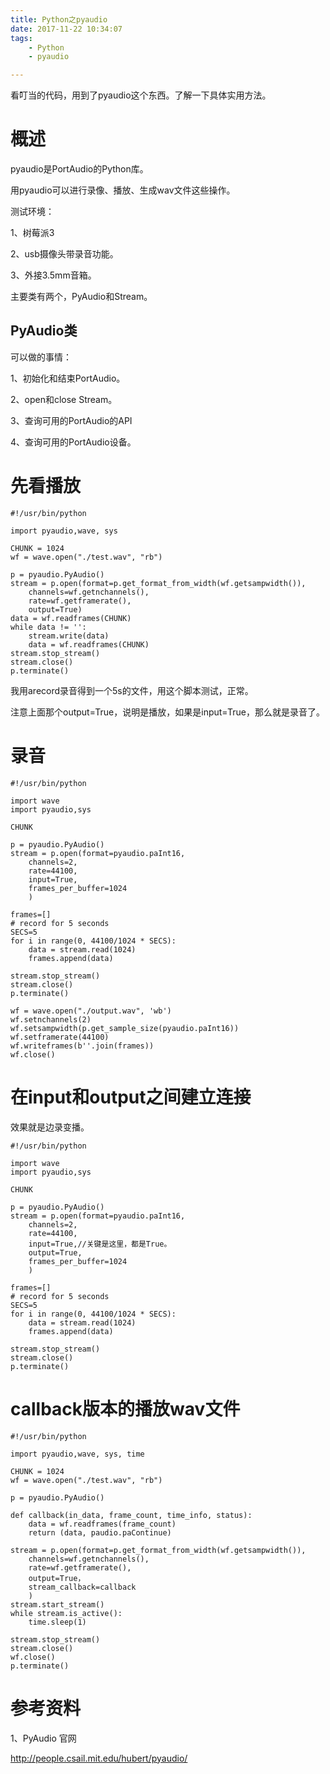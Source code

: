 ```yaml
---
title: Python之pyaudio
date: 2017-11-22 10:34:07
tags:
	- Python
	- pyaudio

---
```




看叮当的代码，用到了pyaudio这个东西。了解一下具体实用方法。



# 概述

pyaudio是PortAudio的Python库。



用pyaudio可以进行录像、播放、生成wav文件这些操作。

测试环境：

1、树莓派3

2、usb摄像头带录音功能。

3、外接3.5mm音箱。



主要类有两个，PyAudio和Stream。

## PyAudio类

可以做的事情：

1、初始化和结束PortAudio。

2、open和close Stream。

3、查询可用的PortAudio的API

4、查询可用的PortAudio设备。



# 先看播放

```
#!/usr/bin/python

import pyaudio,wave, sys

CHUNK = 1024
wf = wave.open("./test.wav", "rb") 

p = pyaudio.PyAudio()
stream = p.open(format=p.get_format_from_width(wf.getsampwidth()),
	channels=wf.getnchannels(),
	rate=wf.getframerate(),
	output=True)
data = wf.readframes(CHUNK)
while data != '':
	stream.write(data)
	data = wf.readframes(CHUNK)
stream.stop_stream()
stream.close()
p.terminate()

```

我用arecord录音得到一个5s的文件，用这个脚本测试，正常。

注意上面那个output=True，说明是播放，如果是input=True，那么就是录音了。

# 录音

```
#!/usr/bin/python 

import wave
import pyaudio,sys

CHUNK

p = pyaudio.PyAudio()
stream = p.open(format=pyaudio.paInt16,
	channels=2,
	rate=44100,
	input=True,
	frames_per_buffer=1024
	)
	
frames=[]
# record for 5 seconds
SECS=5
for i in range(0, 44100/1024 * SECS):
	data = stream.read(1024)
	frames.append(data)
	
stream.stop_stream()
stream.close()
p.terminate()

wf = wave.open("./output.wav", 'wb')
wf.setnchannels(2)
wf.setsampwidth(p.get_sample_size(pyaudio.paInt16))
wf.setframerate(44100)
wf.writeframes(b''.join(frames))
wf.close()
```

# 在input和output之间建立连接

效果就是边录变播。

```
#!/usr/bin/python 

import wave
import pyaudio,sys

CHUNK

p = pyaudio.PyAudio()
stream = p.open(format=pyaudio.paInt16,
	channels=2,
	rate=44100,
	input=True,//关键是这里，都是True。
	output=True,
	frames_per_buffer=1024
	)
	
frames=[]
# record for 5 seconds
SECS=5
for i in range(0, 44100/1024 * SECS):
	data = stream.read(1024)
	frames.append(data)
	
stream.stop_stream()
stream.close()
p.terminate()

```

# callback版本的播放wav文件

```
#!/usr/bin/python

import pyaudio,wave, sys, time

CHUNK = 1024
wf = wave.open("./test.wav", "rb") 

p = pyaudio.PyAudio()

def callback(in_data, frame_count, time_info, status):
	data = wf.readframes(frame_count)
	return (data, paudio.paContinue)
	
stream = p.open(format=p.get_format_from_width(wf.getsampwidth()),
	channels=wf.getnchannels(),
	rate=wf.getframerate(),
	output=True，
	stream_callback=callback
	)
stream.start_stream()
while stream.is_active():
	time.sleep(1)
	
stream.stop_stream()
stream.close()
wf.close()
p.terminate()

```



# 参考资料

1、PyAudio 官网

http://people.csail.mit.edu/hubert/pyaudio/